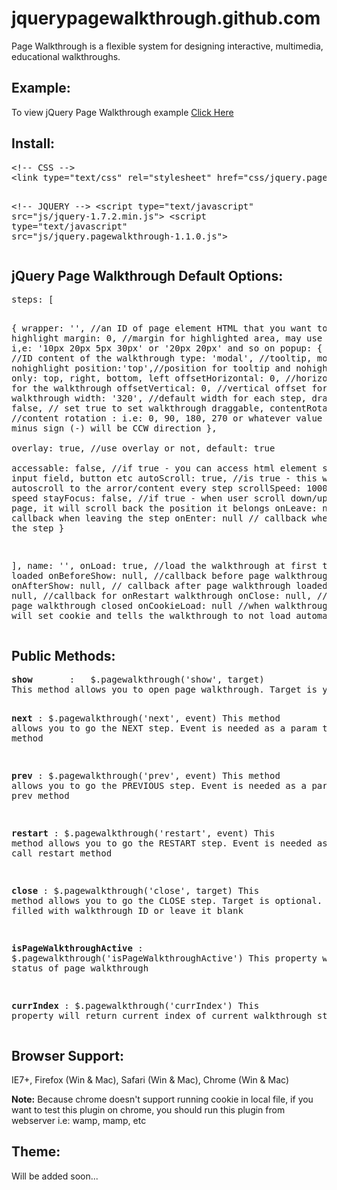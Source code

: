jquerypagewalkthrough.github.com
================================

Page Walkthrough is a flexible system for designing interactive, multimedia, educational walkthroughs.

<h2>Example:</h2>
To view jQuery Page Walkthrough example <a href="example/example.html">Click Here</a>
<h2>Install:</h2>
<pre>
&lt;!-- CSS --&gt;
&lt;link type="text/css" rel="stylesheet" href="css/jquery.pagewalkthrough.css" /&gt;

&lt;!-- JQUERY --&gt;
&lt;script type="text/javascript" src="js/jquery-1.7.2.min.js"></script>
&lt;script type="text/javascript" src="js/jquery.pagewalkthrough-1.1.0.js"></script>
</pre>
<h2>jQuery Page Walkthrough Default Options:</h2>
<pre>
steps: [

  {
        wrapper: '', //an ID of page element HTML that you want to highlight
        margin: 0, //margin for highlighted area, may use CSS syntax i,e: '10px 20px 5px 30px' or '20px 20px' and so on
        popup:
            {
              content: '', //ID content of the walkthrough
              type: 'modal', //tooltip, modal, nohighlight
              position:'top',//position for tooltip and nohighlight type only: top, right, bottom, left
              offsetHorizontal: 0, //horizontal offset for the walkthrough
              offsetVertical: 0, //vertical offset for the walkthrough
              width: '320', //default width for each step,
              draggable: false, // set true to set walkthrough draggable,
              contentRotation: 0 //content rotation : i.e: 0, 90, 180, 270 or whatever value you add. minus sign (-) will be CCW direction
           },          
        overlay: true, //use overlay or not, default: true   
        accessable: false, //if true - you can access html element such as form input field, button etc
        autoScroll: true, //is true - this will autoscroll to the arror/content every step 
        scrollSpeed: 1000, //scroll speed
        stayFocus: false, //if true - when user scroll down/up to the page, it will scroll back the position it belongs
        onLeave: null, // callback when leaving the step
        onEnter: null // callback when entering the step
  }

],
name: '',
onLoad: true, //load the walkthrough at first time page loaded
onBeforeShow: null, //callback before page walkthrough loaded
onAfterShow: null, // callback after page walkthrough loaded
onRestart: null, //callback for onRestart walkthrough
onClose: null, //callback page walkthrough closed
onCookieLoad: null //when walkthrough closed, it will set cookie and tells the walkthrough to not load automaticly
</pre>
<h2>Public Methods:</h2>
<pre>
<strong>show</strong>       :   $.pagewalkthrough('show', target)
This method allows you to open page walkthrough. Target is your walkthrough ID, i.e: #selector

<strong>next</strong>       :   $.pagewalkthrough('next', event)
This method allows you to go the NEXT step. Event is needed as a param to call next method

<strong>prev</strong>       :   $.pagewalkthrough('prev', event)
This method allows you to go the PREVIOUS step. Event is needed as a param to call prev method

<strong>restart</strong>    :   $.pagewalkthrough('restart', event)
This method allows you to go the RESTART step. Event is needed as a param to call restart method

<strong>close</strong>      :   $.pagewalkthrough('close', target)
This method allows you to go the CLOSE step. Target is optional. It could be filled with walkthrough ID or leave it blank

<strong>isPageWalkthroughActive</strong>   :   $.pagewalkthrough('isPageWalkthroughActive')
This property will return status of page walkthrough

<strong>currIndex</strong>  :   $.pagewalkthrough('currIndex')
This property will return current index of current walkthrough step
</pre>

<h2>Browser Support:</h2>
<p>IE7+, Firefox (Win &amp; Mac), Safari (Win &amp; Mac), Chrome (Win &amp; Mac)</p>
<p><strong>Note:</strong> Because chrome doesn't support running cookie in local file, if you want to test this plugin on chrome, you should run this plugin from webserver i.e: wamp, mamp, etc</p>

<h2>Theme:</h2>
<p>Will be added soon...</p>
